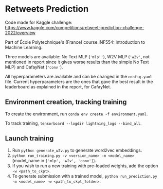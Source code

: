 # Retweets Prediction

Code made for Kaggle challenge: https://www.kaggle.com/competitions/retweet-prediction-challenge-2022/overview

Part of École Polytechnique's (France) course INF554: Introduction to Machine Learning.

Three models are available: No Text MLP (`'mlp''`), W2V MLP (`'w2v'`, not mentioned in report since it gives worse 
results than the simple No Text MLP) and 
CafayNet (``'conv'``).

All hyperparameters are available and can be changed in the ``config.yaml`` file. Current hyperparameters are the ones
that gave the best result in the leaderboard as explained in the report, for CafayNet.

## Environment creation, tracking training

To create the environment, run ``conda env create -f environment.yaml``.

To track training, ``tensorboard --logdir lightning_logs --bind_all``.

## Launch training

1. Run ``python generate_w2v.py`` to generate word2vec embeddings.
2. ``python run_training.py -v <version_name> -m <model_name>`` (model_name in `['mlp', 'w2v', 'conv']`).
3. If you wish to run a new training with pre-loaded weights, add the option ``-w <path_to_ckpt>``.
4. To generate submission with a trained model, ``python run_prediction.py -m <model_name> -w <path_to_ckpt_folder>``.

